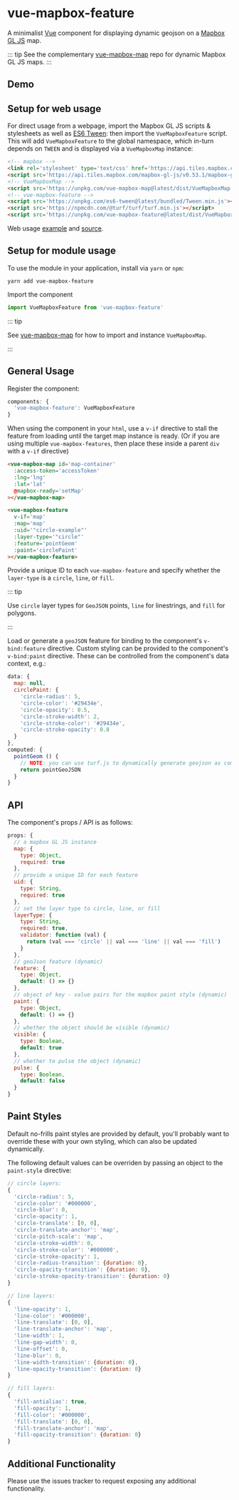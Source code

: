 vue-mapbox-feature
==================

A minimalist [Vue](https://vuejs.org/) component for displaying dynamic geojson on a [Mapbox GL JS](https://www.mapbox.com/mapbox-gl-js/api/) map.

::: tip
See the complementary [vue-mapbox-map](https://cityseer.github.io/vue-mapbox-map/) repo for dynamic Mapbox GL JS maps.
:::


Demo
----

<Demo/>


Setup for web usage
-------------------

For direct usage from a webpage, import the Mapbox GL JS scripts & stylesheets as well as [ES6 Tween](https://es6-tween.js.org/): then import the `VueMapboxFeature` script. This will add `VueMapboxFeature` to the global namespace, which in-turn depends on `TWEEN` and is displayed via a `VueMapboxMap` instance:

```html
<!-- mapbox -->
<link rel='stylesheet' type='text/css' href='https://api.tiles.mapbox.com/mapbox-gl-js/v0.53.1/mapbox-gl.css'/>
<script src='https://api.tiles.mapbox.com/mapbox-gl-js/v0.53.1/mapbox-gl.js'></script>
<!-- VueMapboxMap -->
<script src='https://unpkg.com/vue-mapbox-map@latest/dist/VueMapboxMap.umd.js'></script>
<!-- vue-mapbox-feature -->
<script src='https://unpkg.com/es6-tween@latest/bundled/Tween.min.js'></script>
<script src='https://npmcdn.com/@turf/turf/turf.min.js'></script>
<script src='https://unpkg.com/vue-mapbox-feature@latest/dist/VueMapboxFeature.umd.js'></script>
```

Web usage [example](https://cityseer.github.io/vue-mapbox-feature/test.html) and [source](https://github.com/cityseer/vue-mapbox-feature/blob/master/docs/.vuepress/public/test.html).


Setup for module usage
----------------------

To use the module in your application, install via `yarn` or `npm`:
```
yarn add vue-mapbox-feature
```

Import the component
```javascript
import VueMapboxFeature from 'vue-mapbox-feature'
```

::: tip

See [vue-mapbox-map](https://cityseer.github.io/vue-mapbox-map/) for how to import and instance `VueMapboxMap`.

:::


General Usage
-------------

Register the component:
```js
components: {
  'vue-mapbox-feature': VueMapboxFeature
}
```

When using the component in your `html`, use a `v-if` directive to stall the feature from loading until the target map instance is ready. (Or if you are using multiple `vue-mapbox-features`, then place these inside a parent `div` with a `v-if` directive)
```html
<vue-mapbox-map id='map-container'
  :access-token='accessToken'
  :lng='lng'
  :lat='lat'
  @mapbox-ready='setMap'
></vue-mapbox-map>

<vue-mapbox-feature
  v-if='map'
  :map='map'
  :uid='"circle-example"'
  :layer-type='"circle"'
  :feature='pointGeom'
  :paint='circlePaint'
></vue-mapbox-feature>
```

Provide a unique ID to each `vue-mapbox-feature` and specify whether the `layer-type` is a `circle`, `line`, or `fill`.

::: tip

Use `circle` layer types for `GeoJSON` points, `line` for linestrings, and `fill` for polygons.

:::

Load or generate a `geoJSON` feature for binding to the component's `v-bind:feature` directive. Custom styling can be provided to the component's `v-bind:paint` directive. These can be controlled from the component's data context, e.g.:
```javascript
data: {
  map: null,
  circlePaint: {
    'circle-radius': 5,
    'circle-color': '#29434e',
    'circle-opacity': 0.5,
    'circle-stroke-width': 2,
    'circle-stroke-color': '#29434e',
    'circle-stroke-opacity': 0.8
  }
},
computed: {
  pointGeom () {
    // NOTE: you can use turf.js to dynamically generate geojson as computed properties
    return pointGeoJSON
  }
}
```

API
---
The component's props / API is as follows:
```javascript
props: {
  // a mapbox GL JS instance
  map: {
    type: Object,
    required: true
  },
  // provide a unique ID for each feature
  uid: {
    type: String,
    required: true
  },
  // set the layer type to circle, line, or fill
  layerType: {
    type: String,
    required: true,
    validator: function (val) {
      return (val === 'circle' || val === 'line' || val === 'fill')
    }
  },
  // geoJson feature (dynamic)
  feature: {
    type: Object,
    default: () => {}
  },
  // object of key - value pairs for the mapbox paint style (dynamic)
  paint: {
    type: Object,
    default: () => {}
  },
  // whether the object should be visible (dynamic)
  visible: {
    type: Boolean,
    default: true
  },
  // whether to pulse the object (dynamic)
  pulse: {
    type: Boolean,
    default: false
  }
}
```

Paint Styles
------------
Default no-frills paint styles are provided by default, you'll probably want to override these with your own styling, which can also be updated dynamically.

The following default values can be overriden by passing an object to the `paint-style` directive:
```javascript
// circle layers:
{
  'circle-radius': 5,
  'circle-color': '#000000',
  'circle-blur': 0,
  'circle-opacity': 1,
  'circle-translate': [0, 0],
  'circle-translate-anchor': 'map',
  'circle-pitch-scale': 'map',
  'circle-stroke-width': 0,
  'circle-stroke-color': '#000000',
  'circle-stroke-opacity': 1,
  'circle-radius-transition': {duration: 0},
  'circle-opacity-transition': {duration: 0},
  'circle-stroke-opacity-transition': {duration: 0}
}

// line layers:
{
  'line-opacity': 1,
  'line-color': '#000000',
  'line-translate': [0, 0],
  'line-translate-anchor': 'map',
  'line-width': 1,
  'line-gap-width': 0,
  'line-offset': 0,
  'line-blur': 0,
  'line-width-transition': {duration: 0},
  'line-opacity-transition': {duration: 0}
}

// fill layers:
{
  'fill-antialias': true,
  'fill-opacity': 1,
  'fill-color': '#000000',
  'fill-translate': [0, 0],
  'fill-translate-anchor': 'map',
  'fill-opacity-transition': {duration: 0}
}
```

Additional Functionality
------------------------
Please use the issues tracker to request exposing any additional functionality.